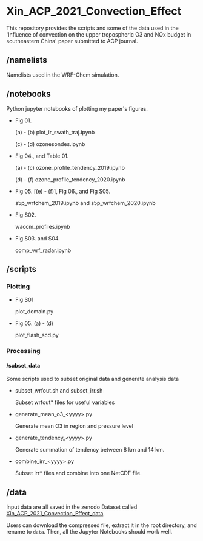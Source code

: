# Xin_ACP_2021_Convection_Effect

This repository provides the scripts and some of the data used in the 'Influence of convection on the upper tropospheric O3 and NOx budget in southeastern China' paper submitted to ACP journal.

## /namelists

Namelists used in the WRF-Chem simulation.

## /notebooks

Python jupyter notebooks of plotting my paper's figures.

- Fig 01.

  (a) - (b) plot_ir_swath_traj.ipynb

  (c) - (d) ozonesondes.ipynb 

- Fig 04., and Table 01.

  (a) - (c) ozone_profile_tendency_2019.ipynb

  (d) - (f) ozone_profile_tendency_2020.ipynb

- Fig 05. [(e) - (f)], Fig 06., and Fig S05.

  s5p_wrfchem_2019.ipynb and s5p_wrfchem_2020.ipynb

  

- Fig S02.

  waccm_profiles.ipynb

- Fig S03. and S04.

  comp_wrf_radar.ipynb

## /scripts

### Plotting

- Fig S01

  plot_domain.py

- Fig 05. (a) - (d)

  plot_flash_scd.py

### Processing

#### /subset_data

Some scripts used to subset original data and generate analysis data

- subset_wrfout.sh and subset_irr.sh

  Subset wrfout* files for useful variables

- generate_mean_o3_\<yyyy\>.py

  Generate mean O3 in region and pressure level

- generate_tendency_\<yyyy\>.py

  Generate summation of tendency between 8 km and 14 km.

- combine_irr_\<yyyy\>.py

  Subset irr* files and combine into one NetCDF file.

## /data

Input data are all saved in the zenodo Dataset called [Xin_ACP_2021_Convection_Effect_data](https://doi.org/10.5281/zenodo.5154798).

Users can download the compressed file, extract it in the root directory, and rename to `data`. Then, all the Jupyter Notebooks should work well.
